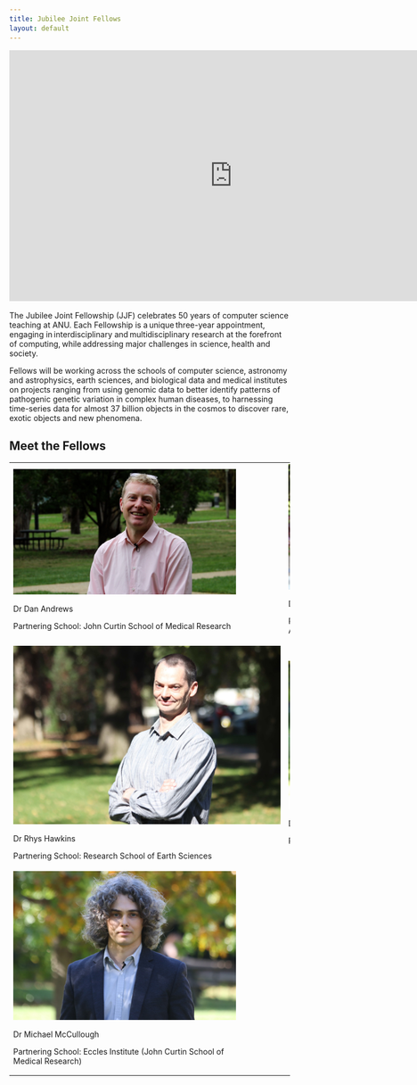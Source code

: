 ```yaml
---
title: Jubilee Joint Fellows
layout: default
---
```


<iframe width="800" height="450" src="https://www.youtube.com/embed/ZwaHX23LhBI" title="YouTube video player" frameborder="0" allow="accelerometer; autoplay; clipboard-write; encrypted-media; gyroscope; picture-in-picture" allowfullscreen></iframe>

The Jubilee Joint Fellowship (JJF) celebrates 50 years of computer science teaching at ANU. Each Fellowship is a unique three-year appointment, engaging in interdisciplinary and multidisciplinary research at the forefront of computing, while addressing major challenges in science, health and society. 

Fellows will be working across the schools of computer science, astronomy and astrophysics, earth sciences, and biological data and medical institutes on projects ranging from using genomic data to better identify patterns of pathogenic genetic variation in complex human diseases, to harnessing time-series data for almost 37 billion objects in the cosmos to discover rare, exotic objects and new phenomena.   

## Meet the Fellows 

<table class="fixed">
  <col width="400"/>
  <col width="400"/>
  <tr>
    <td> <!-- Dan Andrews -->
        <div class="card" style="width: 25rem;">
          <a href="" title="" class="card-image hover-overlay" target="_blank">
          <img src="DanAndrews.jpg" alt="" class="img-responsive">
          </a>  
          <div class="card-text">
            <p>Dr Dan Andrews</p>
            <!-- <h4><a href="" target="_blank">Dr Dan Andrews</a></h4> -->
            <div class="card-desription">
              <p>Partnering School: John Curtin School of Medical Research</p>
            </div>
          </div>
        </div>
    </td>
    <td> <!-- Dr Iona (Jo) Ciuca -->
        <div class="card" style="width: 25rem;">
          <a href="" title="" class="card-image hover-overlay" target="_blank">
          <img src="JoCiuca.jpg" alt="" class="img-responsive">
          </a>  
          <div class="card-text">
            <p>Dr Iona (Jo) Ciuca</p>
            <!-- <h4><a href="" target="_blank">Dr Iona (Jo) Ciuca </a></h4> -->
            <div class="card-desription">
              <p>Partnering school: Research School of Astronomy and Astrophysics</p>
            </div>
          </div>
        </div>
    </td>
 </tr>
 <tr>
    <td> <!-- Dr Rhys Hawkins -->
        <div class="card" style="width: 30rem;">
          <a href="" title="" class="card-image hover-overlay" target="_blank">
          <img src="RhysHawkins.jpg" alt="" class="img-responsive">
          </a>  
          <div class="card-text">
            <p>Dr Rhys Hawkins</p>
            <!-- <h4><a href="" target="_blank">Dr Rhys Hawkins</a></h4> -->
            <div class="card-desription">
              <p>Partnering School: Research School of Earth Sciences</p>
            </div>
          </div>
        </div>
    </td>
     <td> <!-- Dr Brian Parker -->
        <div class="card" style="width: 25rem;">
          <a href="" title="" class="card-image hover-overlay" target="_blank">
          <img src="BrianParker.jpg" alt="" class="img-responsive">
          </a>  
          <div class="card-text">
            <p>Dr Brian Parker</p>
            <!-- <h4><a href="" target="_blank">Dr Brian Parker</a></h4> -->
            <div class="card-desription">
              <p>Partnering School: Biological Data Science Institute</p>
            </div>
          </div>
        </div>
    </td>   
 </tr>
 <tr>
    <td> <!-- Dr Michael McCullough -->
        <div class="card" style="width: 25rem;">
          <a href="" title="" class="card-image hover-overlay" target="_blank">
          <img src="MichaelMcCullough.jpg" alt="" class="img-responsive">
          </a>  
          <div class="card-text">
            <p>Dr Michael McCullough</p>
            <!-- <h4><a href="" target="_blank">Dr Michael McCullough</a></h4> -->
            <div class="card-desription">
              <p>Partnering School: Eccles Institute (John Curtin School of Medical Research)</p>
            </div>
          </div>
        </div>
    </td>
 </tr>
</table> 

